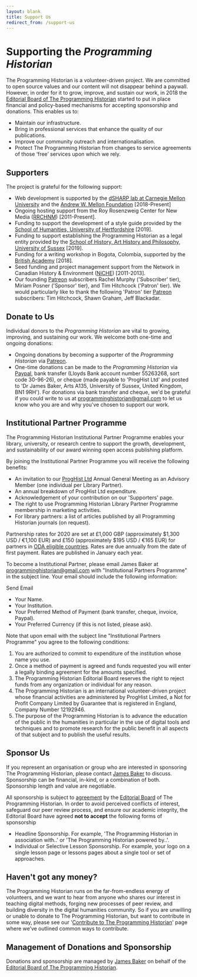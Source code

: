 ```yaml
---
layout: blank
title: Support Us
redirect_from: /support-us
---
```


# Supporting the _Programming Historian_

The Programming Historian is a volunteer-driven project. We are committed to open source values and our content will not disappear behind a paywall. However, in order for it to grow, improve, and sustain our work, in 2018 the [Editorial Board of The Programming Historian](/en/project-team) started to put in place financial and policy-based mechanisms for accepting sponsorship and donations. This enables us to:

- Maintain our infrastructure.
- Bring in professional services that enhance the quality of our publications.
- Improve our community outreach and internationalisation.
- Protect The Programming Historian from changes to service agreements of those ‘free’ services upon which we rely.

## Supporters

The project is grateful for the following support:

- Web development is supported by the [dSHARP lab at Carnegie Mellon University](http://dsharp.library.cmu.edu/) and the [Andrew W. Mellon Foundation](https://mellon.org/) [2018-Present]
- Ongoing hosting support from the Roy Rosenzweig Center for New Media ([RRCHNM](http://chnm.gmu.edu/)) [2011-Present].
- Funding to support the development of a style guide provided by the [School of Humanities, University of Hertfordshire](https://www.herts.ac.uk/study/schools-of-study/humanities) [2019].
- Funding to support establishing the Programming Historian as a legal entity provided by the [School of History, Art History and Philosophy, University of Sussex](http://www.sussex.ac.uk/hahp/) [2019]. 
- Funding for a writing workshop in Bogota, Colombia, supported by the [British Academy](https://www.britac.ac.uk/) [2018].
- Seed funding and project management support from the Network in Canadian History & Environment ([NiCHE](http://niche-canada.org/)) [2011-2013].
- Our founding [Patreon](https://www.patreon.com/theprogramminghistorian) subscribers Rachel Murphy ('Subscriber' tier), Miriam Posner ('Sponsor' tier), and Tim Hitchcock ('Patron' tier). We would particularly like to thank the following 'Patron' tier [Patreon](https://www.patreon.com/theprogramminghistorian) subscribers: Tim Hitchcock, Shawn Graham, Jeff Blackadar.

## Donate to Us

Individual donors to the _Programming Historian_ are vital to growing, improving, and sustaining our work. We welcome both one-time and ongoing donations:

- Ongoing donations by becoming a supporter of the _Programming Historian_ via [Patreon](https://www.patreon.com/theprogramminghistorian). 
- One-time donations can be made to the _Programming Historian_ via [Paypal](https://www.paypal.com/cgi-bin/webscr?cmd=_s-xclick&hosted_button_id=7BGHUZRVS4LYL&source=url), bank transfer (Lloyds Bank account number 55263268, sort code 30-96-26), or cheque (made payable to 'ProgHist Ltd' and posted to 'Dr James Baker, Arts A135, University of Sussex, United Kingdom, BN1 9RH'). For donations via bank transfer and cheque, we'd be grateful if you could write to us at <a href="mailto:programminghistorian@gmail.com">programminghistorian@gmail.com</a> to let us know who you are and why you've chosen to support our work.

## Institutional Partner Programme

The Programming Historian Institutional Partner Programme enables your library, university, or research centre to support the growth, development, and sustainability of our award winning open access publishing platform.

By joining the Institutional Partner Programme you will receive the following benefits:

- An invitation to our [ProgHist Ltd](https://github.com/programminghistorian/jekyll/wiki/ProgHist-Ltd) Annual General Meeting as an Advisory Member (one individual per Library Partner).
- An annual breakdown of ProgHist Ltd expenditure.
- Acknowledgement of your contribution on our 'Supporters' page.
- The right to use Programming Historian Library Partner Programme membership in marketing activities.
- For library partners: a list of articles published by all Programming Historian journals (on request).

Partnership rates for 2020 are set at £1,000 GBP (approximately $1,300 USD / €1,100 EUR) and £150 (approximately $195 USD / €165 EUR) for partners in [ODA eligible countries](http://www.oecd.org/dac/financing-sustainable-development/development-finance-standards/daclist.htm). Rates are due annually from the date of first payment. Rates are published in January each year.

To become a Institutional Partner, please email James Baker at <a href="mailto:programminghistorian@gmail.com">programminghistorian@gmail.com</a> with "Institutional Partners Programme" in the subject line. Your email should include the following information:

Send Email</a>

- Your Name.
- Your Institution.
- Your Preferred Method of Payment (bank transfer, cheque, invoice, Paypal).
- Your Preferred Currency (if this is not listed, please ask).

Note that upon email with the subject line "Institutional Partners Programme" you agree to the following conditions:

1. You are authorized to commit to expenditure of the institution whose name you use.
2. Once a method of payment is agreed and funds requested you will enter a legally binding agreement for the amounts specified.
3. The Programming Historian Editorial Board reserves the right to reject funds from any organization or individual for any reason.
4. The Programming Historian is an international volunteer-driven project whose financial activities are administered by ProgHist Limited, a Not for Profit Company Limited by Guarantee that is registered in England, Company Number 12192946.
5. The purpose of the Programming Historian is to advance the education of the public in the humanities in particular in the use of digital tools and techniques and to promote research for the public benefit in all aspects of that subject and to publish the useful results.

## Sponsor Us

If you represent an organisation or group who are interested in sponsoring The Programming Historian, please contact [James Baker](https://github.com/drjwbaker) to discuss. Sponsorship can be financial, in-kind, or a combination of both. Sponsorship length and value are negotiable.

All sponsorship is subject to [agreement](https://github.com/programminghistorian/jekyll/wiki/Programming-Historian-Governance) by the [Editorial Board](https://programminghis) of The Programming Historian. In order to avoid perceived conflicts of interest, safeguard our peer review process, and ensure our academic integrity, the Editorial Board have agreed **not to accept** the following forms of sponsorship

- Headline Sponsorship. For example, 'The Programming Historian in association with..' or 'The Programming Historian powered by..'.
- Individual or Selective Lesson Sponsorship. For example, your logo on a single lesson page or lessons pages about a single tool or set of approaches.

## Haven't got any money?

The Programming Historian runs on the far-from-endless energy of volunteers, and we want to hear from anyone who shares our interest in teaching digital methods, forging new processes of peer review, and building diversity in the digital humanities community. So if you are unwilling or unable to donate to The Programming Historian, but want to contribute in some way, please see our '[Contribute to The Programming Historian](/en/contribute)' page where we’ve outlined common ways to contribute.

## Management of Donations and Sponsorship

Donations and sponsorship are managed by [James Baker](https://github.com/drjwbaker) on behalf of the [Editorial Board of The Programming Historian](/en/project-team).
